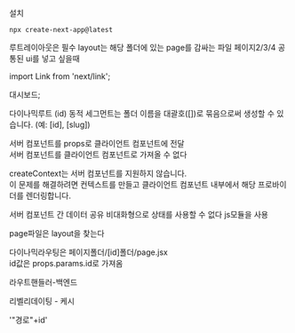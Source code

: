 설치

```
npx create-next-app@latest

```

루트레이아웃은 필수
layout는 해당 폴더에 있는 page를 감싸는 파일
페이지2/3/4 공통된 ui를 넣고 싶을때

import Link from 'next/link';

<Link href="/dashboard">대시보드</Link>;

다이나믹루트 (id)
동적 세그먼트는 폴더 이름을 대괄호([])로 묶음으로써 생성할 수 있습니다. (예: [id], [slug])

서버 컴포넌트를 props로 클라이언트 컴포넌트에 전달  
서버 컴포넌트를 클라이언트 컴포넌트로 가져올 수 없다

createContext는 서버 컴포넌트를 지원하지 않습니다.  
이 문제를 해결하려면 컨텍스트를 만들고 클라이언트 컴포넌트 내부에서 해당 프로바이더를 렌더링합니다.

서버 컴포넌트 간 데이터 공유
비대화형으로 상태를 사용할 수 없다
js모듈을 사용

page파일은 layout을 찾는다

다이나믹라우팅은 페이지폴더/[id]폴더/page.jsx  
id값은 props.params.id로 가져옴

라우트핸들러-백엔드

리벨리데이팅 - 케시

'"경로"+id'
